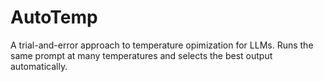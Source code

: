 # AutoTemp
A trial-and-error approach to temperature opimization for LLMs. Runs the same prompt at many temperatures and selects the best output automatically.
